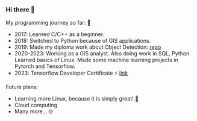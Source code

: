 ### Hi there 👋

My programming journey so far: 🤖
- 2017: Learned C/C++ as a beginner.
- 2018: Switched to Python because of GIS applications.
- 2019: Made my diploma work about Object Detection: [repo](https://github.com/tbareas/CV_sentinel_object_detection)
- 2020-2023: Working as a GIS analyst. Also doing work in SQL, Python.
Learned basics of Linux. Made some machine learning projects in Pytorch and Tensorflow.
- 2023: Tensorflow Developer Certificate ⚡ [link](https://www.credential.net/2fe2aedd-a7a7-43d9-bc19-767565c33a04)

Future plans:
- Learning more Linux, because it is simply great! 🐧
- Cloud computing
- Many more... 🤓

<!--
**tbareas/tbareas** is a ✨ _special_ ✨ repository because its `README.md` (this file) appears on your GitHub profile.

Here are some ideas to get you started:

- 🔭 I’m currently working on ...
- 🌱 I’m currently learning ...
- 👯 I’m looking to collaborate on ...
- 🤔 I’m looking for help with ...
- 💬 Ask me about ...
- 📫 How to reach me: ...
- 😄 Pronouns: ...
- ⚡ Fun fact: ...
-->
